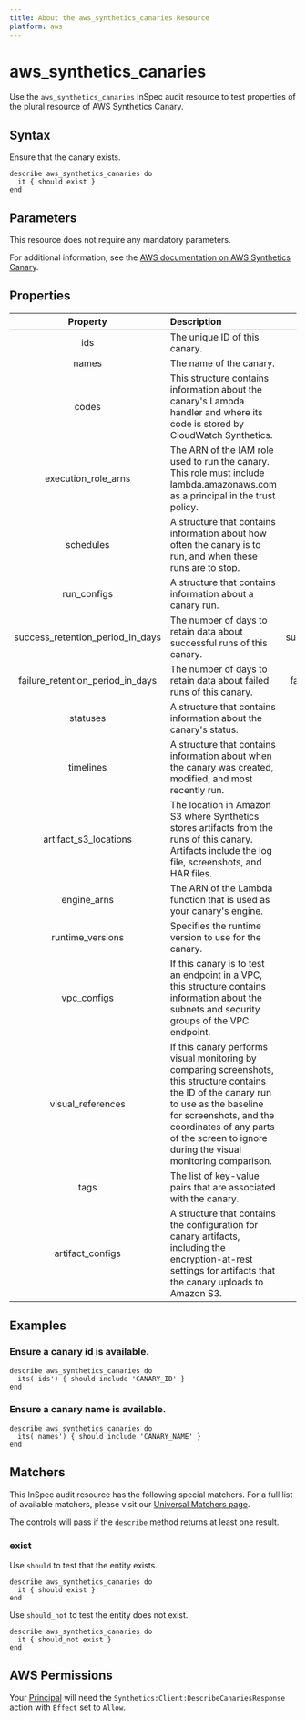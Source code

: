 ```yaml
---
title: About the aws_synthetics_canaries Resource
platform: aws
---
```


# aws_synthetics_canaries

Use the `aws_synthetics_canaries` InSpec audit resource to test properties of the plural resource of AWS Synthetics Canary.

## Syntax

Ensure that the canary exists.

    describe aws_synthetics_canaries do
      it { should exist }
    end

## Parameters

This resource does not require any mandatory parameters.

For additional information, see the [AWS documentation on AWS Synthetics Canary](https://docs.aws.amazon.com/AWSCloudFormation/latest/UserGuide/aws-resource-synthetics-canary.html).

## Properties

| Property | Description | Field |
| :---: | :--- | :---: |
| ids | The unique ID of this canary. | id |
| names | The name of the canary. | name |
| codes | This structure contains information about the canary's Lambda handler and where its code is stored by CloudWatch Synthetics. | code |
| execution_role_arns | The ARN of the IAM role used to run the canary. This role must include lambda.amazonaws.com as a principal in the trust policy. | execution_role_arn |
| schedules | A structure that contains information about how often the canary is to run, and when these runs are to stop. | schedule |
| run_configs | A structure that contains information about a canary run. | run_config |
| success_retention_period_in_days | The number of days to retain data about successful runs of this canary. | success_retention_period_in_days |
| failure_retention_period_in_days | The number of days to retain data about failed runs of this canary. | failure_retention_period_in_days |
| statuses | A structure that contains information about the canary's status. | status |
| timelines | A structure that contains information about when the canary was created, modified, and most recently run. | timeline |
| artifact_s3_locations | The location in Amazon S3 where Synthetics stores artifacts from the runs of this canary. Artifacts include the log file, screenshots, and HAR files. | artifact_s3_location |
| engine_arns | The ARN of the Lambda function that is used as your canary's engine. | engine_arn |
| runtime_versions | Specifies the runtime version to use for the canary. | runtime_version |
| vpc_configs | If this canary is to test an endpoint in a VPC, this structure contains information about the subnets and security groups of the VPC endpoint. | vpc_config |
| visual_references | If this canary performs visual monitoring by comparing screenshots, this structure contains the ID of the canary run to use as the baseline for screenshots, and the coordinates of any parts of the screen to ignore during the visual monitoring comparison. | visual_reference |
| tags | The list of key-value pairs that are associated with the canary. | tags |
| artifact_configs | A structure that contains the configuration for canary artifacts, including the encryption-at-rest settings for artifacts that the canary uploads to Amazon S3. | artifact_config |

## Examples

### Ensure a canary id is available.
    describe aws_synthetics_canaries do
      its('ids') { should include 'CANARY_ID' }
    end

### Ensure a canary name is available.
    describe aws_synthetics_canaries do
      its('names') { should include 'CANARY_NAME' }
    end

## Matchers

This InSpec audit resource has the following special matchers. For a full list of available matchers, please visit our [Universal Matchers page](https://www.inspec.io/docs/reference/matchers/).

The controls will pass if the `describe` method returns at least one result.

### exist

Use `should` to test that the entity exists.

    describe aws_synthetics_canaries do
      it { should exist }
    end

Use `should_not` to test the entity does not exist.

    describe aws_synthetics_canaries do
      it { should_not exist }
    end

## AWS Permissions

Your [Principal](https://docs.aws.amazon.com/IAM/latest/UserGuide/intro-structure.html#intro-structure-principal) will need the `Synthetics:Client:DescribeCanariesResponse` action with `Effect` set to `Allow`.